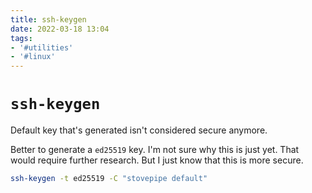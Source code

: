 ```yaml
---
title: ssh-keygen
date: 2022-03-18 13:04
tags:
- '#utilities'
- '#linux'
---
```


# `ssh-keygen`

Default key that's generated isn't considered secure anymore. 

Better to generate a `ed25519` key. I'm not sure why this is just yet. That would require further research. But I just know that this is more secure. 

```bash
ssh-keygen -t ed25519 -C "stovepipe default"
```